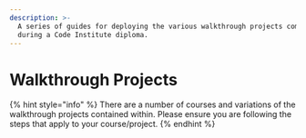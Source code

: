 ```yaml
---
description: >-
  A series of guides for deploying the various walkthrough projects completed
  during a Code Institute diploma.
---
```


# Walkthrough Projects

{% hint style="info" %}
There are a number of courses and variations of the walkthrough projects contained within. Please ensure you are following the steps that apply to your course/project.
{% endhint %}
